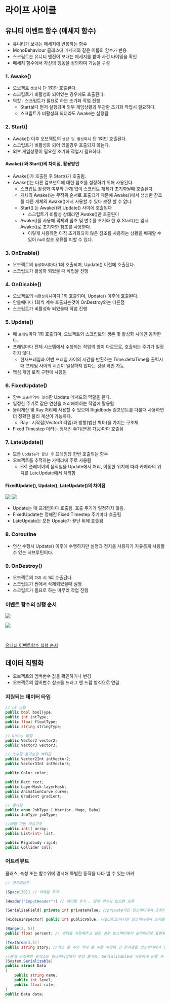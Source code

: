 # 라이프 사이클

## 유니티 이벤트 함수 (메세지 함수)

- 유니티가 보내는 메세지에 반응하는 함수
- MonoBehaviour 클래스에 메세지와 같은 이름의 함수가 반응
- 스크립트는 유니티 엔진이 보내는 메세지를 받아 사건 타이밍을 확인
- 메세지 함수에서 자신의 행동을 정의하여 기능을 구성

### 1. Awake()
- 오브젝트 `생성`시 단 1회만 호출된다.
- 스크립트가 비활성화 되어있는 경우에도 호출된다.
- 역할 : 스크립트가 필요로 하는 초기화 작업 진행
  - Start보다 먼저 실행되며 외부 게임상황과 무관환 초기화 작업시 필요하다.
  - 스크립트가 비활성화 되더라도 Awake는 실행됨

### 2. Start()
- Awake() 이후 오브젝트의 `생성 및 활성화`시 단 1회만 호출된다.
- 스크립트가 비활성화 되어 있을경우 호출되지 않는다.
- 외부 게임상황이 필요한 초기화 작업시 필요하다.

#### Awake() 와 Start()의 차이점, 활용방안
- Awake()가 호출된 후 Start()가 호출됨.
- Awake()는 다른 컴포넌트에 대한 참조를 설정하기 위해 사용된다.
  - 스크립트 활성화 여부와 관계 없이 스크립트 개체가 초기화될때 호출된다.
  - 개체의 Awake()는 무작위 순서로 호출되기 때문에 Awake()에서 생성한 참조를 다른 개체의 Awake()에서 사용할 수 있다 보장 할 수 없다.
  - Start() 는 Awake()와 Update() 사이에 호출된다
    - 스크립트가 비활성 상태라면 Awake()만 호출된다
  - Awake()를 사용해 객체와 참조 및 변수를 초기화 한 후 Start()는 앞서 Awake()로 초기화한 참조를 사용한다.
    - 이렇게 사용하면 아직 초기화되지 않은 참조를 사용하는 상황을 배제할 수 있어 null 참조 오류를 피할 수 있다.

### 3. OnEnable()
- 오브젝트의 `활성화`시마다 1회 호출되며, Update() 이전에 호출된다.
- 스크립트가 활성화 되었을 때 작업을 진행


### 4. OnDisable()
- 오브젝트의 `비활성화`시마다 1회 호출되며, Update() 이후에 호출된다.
- 안쓸때마다 1회씩 계속 호출되는것이 OnDestroy와는 다른점
- 스크립트가 비활성화 되었을때 작업 진행

### 5. Update()
- 매 `프레임`마다 1회 호출되며, 오브젝트와 스크립트의 생존 및 활성화 시에만 동작한다.
- 프레임마다 전체 시스템에서 수행되는 작업의 양이 다르므로, 호출되는 주기가 일정하지 않다.
  - 현재프레임과 이번 프레임 사이의 시간을 반환하는 Time.deltaTime을 출력시 매 프레임 사이의 시간이 일정하지 않다는 것을 확인 가능
- 핵심 게임 로직 구현에 사용됨

### 6. FixedUpdate()
- 함수 `호출간격이 일정`한 Update 메서드의 역할을 한다.
- 일정한 주기로 같은 연산을 처리해야하는 작업에 활용됨
- 물리계산 및 Ray 처리에 사용할 수 있으며 Rigidbody 컴포넌트를 다룰때 사용하면 더 정확한 물리 계산이 가능하다.
  - Ray : 시작점(Vector3 타입)과 방향(법선 벡터)을 가지는 구조체
- Fixed Timestep 이라는 정해진 주기(변경 가능)마다 호출됨

### 7. LateUpdate()
- 모든 `Update가 끝난 후` 프레임당 한번 호출되는 함수
- 오브젝트를 추적하는 카메라에 주로 사용됨
  - EX) 플레이어의 움직임을 Update에서 처리, 이동한 위치에 따라 카메라의 위치를 LateUpdate에서 처리함
  
#### FixedUpdate(), Update(), LateUpdate()의 차이점
![](FixedUpdate.png)
![](LateUpdate.png)

- Update는 매 프레임마다 호출됨. 호출 주기가 일정하지 않음.
- FixedUpdate는 정해진 Fixed Timestep 주기마다 호출됨
- LateUpdate는 모든 Update가 끝난 뒤에 호출됨

### 8. Coroutine
- 연산 수행시 Update() 이후에 수행하지만 실행과 정지를 사용자가 자유롭게 사용할 수 있는 서브루틴이다.

### 9. OnDestroy()
- 오브젝트의 `파괴` 시 1회 호출된다.
- 스크립트가 씬에서 삭제되었을때 실행
- 스크립트가 필요로 하는 마무리 작업 진행

### 이벤트 함수의 실행 순서 

![](LifeCycle.png)

![](LifeCycleFlowChart.png)

<br>

[유니티 이벤트함수 실행 순서 ](https://docs.unity3d.com/kr/2021.3/Manual/ExecutionOrder.html)



## 데이터 직렬화
- 오브젝트의 멤버변수 값을 확인하거나 변경
- 오브젝트의 멤버변수 참조를 드래그 앤 드랍 방식으로 연결

### 지원되는 데이터 타입
```c#
// c# 타입
public bool boolType;
public int intType;
public float floatType;
public string stringType;

// Unity 타입
public Vector2 vector2;
public Vector3 vector3;

// 소수점 불가능한 벡터값
public Vector2Int intVector2;
public Vector3Int intVector3;

public Color color;

public Rect rect;
public LayerMask layerMask;
public AnimationCurve curve;
public Gradient gradient;

// 열거형
public enum JobType { Warrior, Mage, Baba}
public JobType jobType;

//배열 기반 자료구조
public int[] array;
public List<int> list;

public Rigidbody rigid;
public Collider coll;

```

### 어트리뷰트
클래스, 속성 또는 함수위에 명시해 특별한 동작을 나타 낼 수 있는 마커
```c#
// 어트리뷰트

[Space(30)] // 여백을 추가

[Header("InputHeader")] // 헤더를 추가 , 밑에 변수가 없으면 오류

[SerializeField] private int privateValue; //private지만 인스펙터에서 조작하고싶은경우

[HideInInspector] public int publicValue; //public이지만 인스펙터에서 조작을 막고싶은경우

[Range(3, 5)]
public float percent; // 범위를 지정해주고 싶은 경우 인스펙터에서 슬라이더로 표현됨

[TextArea(3,5)]
public string story; //최소 줄 수와 최대 줄 수를 지정해 긴 문자열을 인스펙터에서 입력 가능

//원래 구조체와 클래스는 인스펙터상에서 수정 불가능, Serializable로 가능하게 만들 수 있다.
[System.Serializable]
public struct Data 
{
    public string name;
    public int level;
    public float rate;
}
public Data data;
```

